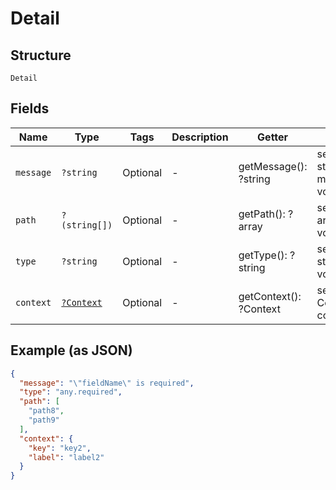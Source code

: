 
# Detail

## Structure

`Detail`

## Fields

| Name | Type | Tags | Description | Getter | Setter |
|  --- | --- | --- | --- | --- | --- |
| `message` | `?string` | Optional | - | getMessage(): ?string | setMessage(?string message): void |
| `path` | `?(string[])` | Optional | - | getPath(): ?array | setPath(?array path): void |
| `type` | `?string` | Optional | - | getType(): ?string | setType(?string type): void |
| `context` | [`?Context`](../../doc/models/context.md) | Optional | - | getContext(): ?Context | setContext(?Context context): void |

## Example (as JSON)

```json
{
  "message": "\"fieldName\" is required",
  "type": "any.required",
  "path": [
    "path8",
    "path9"
  ],
  "context": {
    "key": "key2",
    "label": "label2"
  }
}
```

